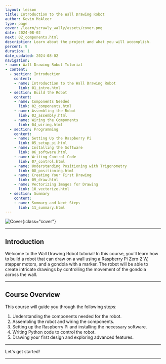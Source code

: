 ```yaml
---
layout: lesson
title: Introduction to the Wall Drawing Robot
author: Kevin McAleer
type: page
cover: /learn/scrawly_wally/assets/cover.png
date: 2024-08-02
next: 02_components.html
description: Learn about the project and what you will accomplish.
percent: 9
duration: 1
date_updated: 2024-08-02
navigation:
- name: Wall Drawing Robot Tutorial
- content:
  - section: Introduction
    content:
    - name: Introduction to the Wall Drawing Robot
      link: 01_intro.html
  - section: Build the Robot
    content:
    - name: Components Needed
      link: 02_components.html
    - name: Assembling the Robot
      link: 03_assembly.html
    - name: Wiring the Components
      link: 04_wiring.html
  - section: Programming
    content:
    - name: Setting Up the Raspberry Pi
      link: 05_setup_pi.html
    - name: Installing the Software
      link: 06_software.html
    - name: Writing Control Code
      link: 07_control.html
    - name: Understanding Positioning with Trigonometry
      link: 08_positioning.html
    - name: Creating Your First Drawing
      link: 09_draw.html
    - name: Vectorizing Images for Drawing
      link: 10_vectorize.html
  - section: Summary
    content:
    - name: Summary and Next Steps
      link: 11_summary.html
---
```



![Cover]({{page.cover}}){:class="cover"}

---

## Introduction

Welcome to the Wall Drawing Robot tutorial! In this course, you'll learn how to build a robot that can draw on a wall using a Raspberry Pi Zero 2 W, stepper motors, and a gondola with a marker. The robot will be able to create intricate drawings by controlling the movement of the gondola across the wall.

---

## Course Overview

This course will guide you through the following steps:
1. Understanding the components needed for the robot.
2. Assembling the robot and wiring the components.
3. Setting up the Raspberry Pi and installing the necessary software.
4. Writing Python code to control the robot.
5. Drawing your first design and exploring advanced features.

---

Let's get started!

---
